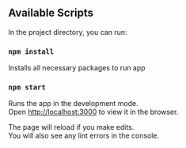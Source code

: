 ## Available Scripts

In the project directory, you can run:

### `npm install`

Installs all necessary packages to run app

### `npm start`

Runs the app in the development mode.\
Open [http://localhost:3000](http://localhost:3000) to view it in the browser.

The page will reload if you make edits.\
You will also see any lint errors in the console.

